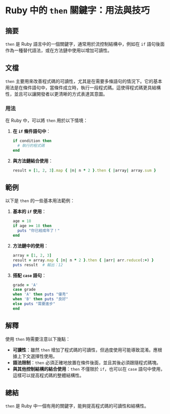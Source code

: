 <!--
Meta Description: # Ruby 中的 `then` 關鍵字：用法與技巧 ## 摘要 `then` 是 Ruby 語言中的一個關鍵字，通常用於流控制結構中，例如在 `if` 語句後面作為一種替代語法，或在方法鏈中使用以增加可讀性。 ## 文檔 `then` 主要用來改善程式碼的可讀性，尤其是在需要多條語句的情況下。它的...
Meta Keywords: then, ruby, puts, array, end
-->

# Ruby 中的 `then` 關鍵字：用法與技巧

## 摘要
`then` 是 Ruby 語言中的一個關鍵字，通常用於流控制結構中，例如在 `if` 語句後面作為一種替代語法，或在方法鏈中使用以增加可讀性。

## 文檔
`then` 主要用來改善程式碼的可讀性，尤其是在需要多條語句的情況下。它的基本用法是在條件語句中，當條件成立時，執行一段程式碼。這使得程式碼更具結構性，並且可以讓開發者以更清晰的方式表達其意圖。

### 用法
在 Ruby 中，可以將 `then` 用於以下情境：

1. **在 `if` 條件語句中**：
   ```ruby
   if condition then
     # 執行的程式碼
   end
   ```

2. **與方法鏈結合使用**：
   ```ruby
   result = [1, 2, 3].map { |n| n * 2 }.then { |array| array.sum }
   ```

## 範例
以下是 `then` 的一些基本用法範例：

1. **基本的 `if` 使用**：
   ```ruby
   age = 18
   if age >= 18 then
     puts "你已經成年了！"
   end
   ```

2. **方法鏈中的使用**：
   ```ruby
   array = [1, 2, 3]
   result = array.map { |n| n * 2 }.then { |arr| arr.reduce(:+) }
   puts result  # 輸出：12
   ```

3. **搭配 `case` 語句**：
   ```ruby
   grade = 'A'
   case grade
   when 'A' then puts "優秀"
   when 'B' then puts "良好"
   else puts "需要進步"
   end
   ```

## 解釋
使用 `then` 時需要注意以下幾點：

- **可讀性**：雖然 `then` 增加了程式碼的可讀性，但過度使用可能導致混淆。應根據上下文選擇性使用。
- **語法限制**：`then` 必須正確地放置在條件後面，並且其後必須跟隨程式碼塊。
- **與其他控制結構的結合使用**：`then` 不僅限於 `if`，也可以在 `case` 語句中使用，這樣可以提高程式碼的整體結構性。

## 總結
`then` 是 Ruby 中一個有用的關鍵字，能夠提高程式碼的可讀性和結構性。